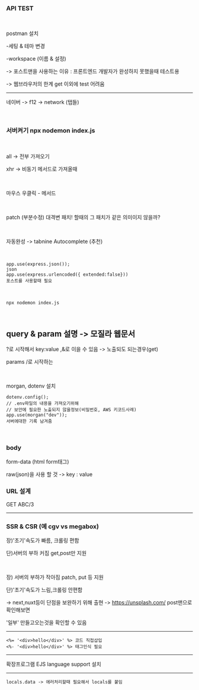 ### API TEST

<br>

postman 설치

-세팅 & 테마 변경

-workspace (이름 &  설정)

-> 포스트맨을 사용하는 이유 : 프론트엔드 개발자가 완성하지 못했을때 테스트용

-> 웹브라우저의 한계 get 이외에 test 어려움



---

네이버 -> f12 -> network (탭들)

<br>

### 서버켜기 npx nodemon index.js

<br>

all -> 전부 가져오기

xhr -> 비동기 메서드로 가져올때

<br>

마우스 우클릭 - 메서드

<br>

patch (부분수정) 대격변 패치! 할때의 그 패치가 같은 의미이지 않을까?

<br>

자동완성 -> tabnine Autocomplete (추천)

<br>

```node
app.use(express.json());
json
app.use(express.urlencoded({ extended:false}))
포스트를 사용할때 필요
```

<br>

```
npx nodemon index.js
```

<br>

## query & param 설명 -> 모질라 웹문서

?로 시작해서 key:value ,&로 이을 수 있음 -> 노출되도 되는경우(get)

params /로 시작하는

<br>

morgan, dotenv 설치 

```
dotenv.config();
// .env파일의 내용을 가져오기위해
// 보안에 필요한 노출되지 않을정보(비밀번호, AWS 키코드사례)
app.use(morgan("dev"));
서버에대한 기록 남겨줌
```

<br>



### body

form-data (html form태그)

raw(json)을 사용 할 것 -> key : value



### URL 설계

GET ABC/3



---

### SSR & CSR  (예 cgv vs megabox)

장)'초기'속도가 빠름, 크롤링 편함

단)서버의 부하 커짐 get,post만 지원

<br>

장) 서버의 부하가 작아짐 patch, put 등 지원

단)'초기'속도가 느림,크롤링 안편함

-> next,nuxt등이 단점을 보완하기 위해 출현 -> https://unsplash.com/ post맨으로 확인해보면

'일부' 만들고오는것을 확인할 수 있음

---

```ejs
<%= '<div>hello</div>' %> 코드 직접삽입
<%- '<div>hello</div>' %> 태그인식 필요 
```

---

확장프로그램 EJS language support 설치

---

```ejs
locals.data -> 에러처리할때 필요해서 locals를 붙임
```

